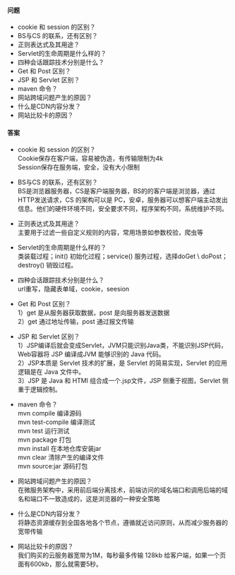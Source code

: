 #### 问题

+ cookie 和 session 的区别？
+ BS与CS 的联系，还有区别？
+ 正则表达式及其用途？
+ Servlet的生命周期是什么样的？
+ 四种会话跟踪技术分别是什么？
+ Get 和 Post 区别？
+ JSP 和 Servlet 区别？
+ maven 命令？
+ 网站跨域问题产生的原因？
+ 什么是CDN内容分发？
+ 网站比较卡的原因？


#### 答案

+ cookie 和 session 的区别？  
Cookie保存在客户端，容易被伪造，有传输限制为4k  
Session保存在服务端，安全，没有大小限制  


+ BS与CS 的联系，还有区别？  
BS是浏览器服务器，CS是客户端服务器，BS的的客户端是浏览器，通过HTTP发送请求，CS 的架构可以是 PC，安卓，服务器可以想客户端主动发出信息。他们的硬件环境不同，安全要求不同，程序架构不同，系统维护不同。  


+ 正则表达式及其用途？  
主要用于过滤一些自定义规则的内容，常用场景如参数校验，爬虫等


+ Servlet的生命周期是什么样的？  
类装载过程；init() 初始化过程；service() 服务过程，选择doGet \ doPost；destroy() 销毁过程。


+ 四种会话跟踪技术分别是什么？  
url重写，隐藏表单域，cookie，seesion  


+ Get 和 Post 区别？  
1）get 是从服务器获取数据，post 是向服务器发送数据  
2）get 通过地址传输，post 通过报文传输  


+ JSP 和 Servlet 区别？  
1）JSP编译后就会变成Servlet，JVM只能识别Java类，不能识别JSP代码，Web容器将 JSP 编译成JVM 能够识别的 Java 代码。  
2）JSP本质是 Servlet 技术的扩展，是 Servlet 的简易实现，Servlet 的应用逻辑是在 Java 文件中。  
3）JSP 是 Java 和 HTMl 组合成一个.jsp文件，JSP 侧重于视图，Servlet 侧重于逻辑控制。  


+ maven 命令？  
mvn compile 编译源码  
mvn test-compile 编译测试  
mvn test 运行测试  
mvn package 打包  
mvn install 在本地仓库安装jar  
mvn clear 清除产生的编译文件  
mvn source:jar 源码打包  


+ 网站跨域问题产生的原因？  
在微服务架构中，采用前后端分离技术，前端访问的域名端口和调用后端的域名和端口不一致造成的，这是浏览器的一种安全策略  


+ 什么是CDN内容分发？  
将静态资源缓存到全国各地各个节点，遵循就近访问原则，从而减少服务器的宽带传输


+ 网站比较卡的原因？  
我们购买的云服务器宽带为1M，每秒最多传输 128kb 给客户端，如果一个页面有600kb，那么就需要5秒。  
